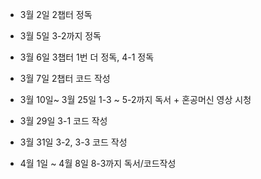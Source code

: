 
* 3월 2일 2챕터 정독

* 3월 5일 3-2까지 정독

* 3월 6일 3챕터 1번 더 정독, 4-1 정독

* 3월 7일 2챕터 코드 작성

* 3월 10일~ 3월 25일 1-3 ~ 5-2까지 독서 + 혼공머신 영상 시청

* 3월 29일 3-1 코드 작성

* 3월 31일 3-2, 3-3 코드 작성

* 4월 1일 ~ 4월 8일 8-3까지 독서/코드작성


